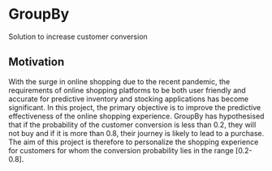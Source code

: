 # GroupBy
Solution to increase customer conversion

## Motivation
With the surge in online shopping due to the recent pandemic, the requirements of online shopping platforms to be both user friendly and accurate for predictive inventory and stocking applications has become significant. In this project, the primary objective is to improve the predictive effectiveness of the online shopping experience.
GroupBy has hypothesised that if the probability of the customer conversion is less than 0.2, they will not buy and if it is more than 0.8, their journey is likely to lead to a purchase. The aim of this project is therefore to personalize the shopping experience for customers for whom the conversion probability lies in the range [0.2-0.8]. 

